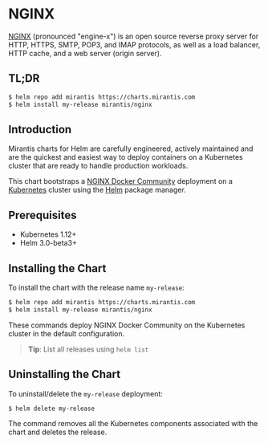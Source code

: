 
# NGINX

[NGINX](https://nginx.org) (pronounced "engine-x") is an open source reverse proxy server for HTTP, HTTPS, SMTP, POP3, and IMAP protocols, as well as a load balancer, HTTP cache, and a web server (origin server).

## TL;DR

```bash
$ helm repo add mirantis https://charts.mirantis.com
$ helm install my-release mirantis/nginx
```

## Introduction

Mirantis charts for Helm are carefully engineered, actively maintained and are the quickest and easiest way to deploy containers on a Kubernetes cluster that are ready to handle production workloads.

This chart bootstraps a [NGINX Docker Community](https://github.com/nginxinc/docker-nginx) deployment on a [Kubernetes](http://kubernetes.io) cluster using the [Helm](https://helm.sh) package manager.

## Prerequisites

- Kubernetes 1.12+
- Helm 3.0-beta3+

## Installing the Chart

To install the chart with the release name `my-release`:

```bash
$ helm repo add mirantis https://charts.mirantis.com
$ helm install my-release mirantis/nginx
```

These commands deploy NGINX Docker Community on the Kubernetes cluster in the default configuration.

> **Tip**: List all releases using `helm list`

## Uninstalling the Chart

To uninstall/delete the `my-release` deployment:

```bash
$ helm delete my-release
```

The command removes all the Kubernetes components associated with the chart and deletes the release.
